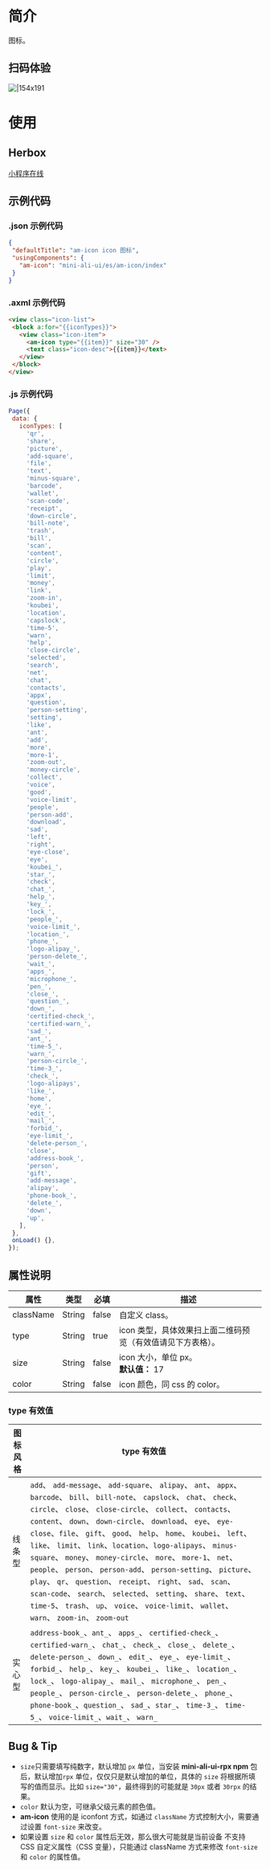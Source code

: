 
# 简介
图标。

## 扫码体验
![|154x191](https://mdn.alipayobjects.com/afts/img/A*FIgnQYG0eU4Cu2dKuSefyABkAa8wAA/original?bz=openpt_doc&t=P5eibJNtHlEwlULPUKeZ8QAAAABkMK8AAAAA#align=left&display=inline&height=191&margin=%5Bobject%20Object%5D&originHeight=191&originWidth=154&status=done&style=none&width=154)

# 使用

## Herbox
[小程序在线](https://herbox-embed.alipay.com/s/doc-aliui-am-icon?theme=light&previewZoom=75&chInfo=openhome-doc) 

## 示例代码

### .json 示例代码
```json
{
 "defaultTitle": "am-icon icon 图标",
 "usingComponents": {
   "am-icon": "mini-ali-ui/es/am-icon/index"
 }
}
```

### .axml 示例代码
```html
<view class="icon-list">
 <block a:for="{{iconTypes}}">
   <view class="icon-item">
     <am-icon type="{{item}}" size="30" />
     <text class="icon-desc">{{item}}</text>
   </view>
 </block>
</view>
```

### .js 示例代码
```javascript
Page({
 data: {
   iconTypes: [
     'qr',
     'share',
     'picture',
     'add-square',
     'file',
     'text',
     'minus-square',
     'barcode',
     'wallet',
     'scan-code',
     'receipt',
     'down-circle',
     'bill-note',
     'trash',
     'bill',
     'scan',
     'content',
     'circle',
     'play',
     'limit',
     'money',
     'link',
     'zoom-in',
     'koubei',
     'location',
     'capslock',
     'time-5',
     'warn',
     'help',
     'close-circle',
     'selected',
     'search',
     'net',
     'chat',
     'contacts',
     'appx',
     'question',
     'person-setting',
     'setting',
     'like',
     'ant',
     'add',
     'more',
     'more-1',
     'zoom-out',
     'money-circle',
     'collect',
     'voice',
     'good',
     'voice-limit',
     'people',
     'person-add',
     'download',
     'sad',
     'left',
     'right',
     'eye-close',
     'eye',
     'koubei_',
     'star_',
     'check',
     'chat_',
     'help_',
     'key_',
     'lock_',
     'people_',
     'voice-limit_',
     'location_',
     'phone_',
     'logo-alipay_',
     'person-delete_',
     'wait_',
     'apps_',
     'microphone_',
     'pen_',
     'close_',
     'question_',
     'down_',
     'certified-check_',
     'certified-warn_',
     'sad_',
     'ant_',
     'time-5_',
     'warn_',
     'person-circle_',
     'time-3_',
     'check_',
     'logo-alipays',
     'like_',
     'home',
     'eye_',
     'edit_',
     'mail_',
     'forbid_',
     'eye-limit_',
     'delete-person_',
     'close',
     'address-book_',
     'person',
     'gift',
     'add-message',
     'alipay',
     'phone-book_',
     'delete_',
     'down',
     'up',
   ],
 },
 onLoad() {},
});
```

## 属性说明
| **属性** | **类型** | **必填** | **描述** |
| --- | --- | --- | --- |
| className | String | false | 自定义 class。 |
| type | String | true | icon 类型，具体效果扫上面二维码预览（有效值请见下方表格）。 |
| size | String | false | icon 大小，单位 px。<br />**默认值：** 17 |
| color | String | false | icon 颜色，同 css 的 color。 |


### type 有效值
| **图标风格** | **type 有效值** |
| --- | --- |
| 线条型 | `add`、 `add-message`、 `add-square`、 `alipay`、 `ant`、 `appx`、 `barcode`、 `bill`、 `bill-note`、 `capslock`、 `chat`、 `check`、 `circle`、 `close`、 `close-circle`、 `collect`、 `contacts`、 `content`、 `down`、 `down-circle`、 `download`、 `eye`、 `eye-close`、`file`、 `gift`、 `good`、 `help`、 `home`、 `koubei`、 `left`、 `like`、 `limit`、 `link`、`location`、`logo-alipays`、 `minus-square`、 `money`、 `money-circle`、 `more`、 `more-1`、 `net`、 `people`、 `person`、 `person-add`、 `person-setting`、 `picture`、 `play`、 `qr`、 `question`、 `receipt`、 `right`、 `sad`、 `scan`、 `scan-code`、 `search`、 `selected`、 `setting`、 `share`、 `text`、 `time-5`、 `trash`、 `up`、 `voice`、 `voice-limit`、 `wallet`、 `warn`、 `zoom-in`、 `zoom-out` |
| 实心型 | `address-book_`、`ant_`、 `apps_`、 `certified-check_`、 `certified-warn_`、 `chat_`、 `check_`、 `close_`、 `delete_`、`delete-person_`、 `down_`、 `edit_`、 `eye_`、 `eye-limit_`、 `forbid_`、 `help_`、 `key_`、 `koubei_`、 `like_`、 `location_`、 `lock_`、 `logo-alipay_`、 `mail_`、 `microphone_`、 `pen_`、 `people_`、 `person-circle_`、 `person-delete_`、 `phone_`、 `phone-book_`、`question_`、 `sad_`、`star_`、 `time-3_`、 `time-5_`、 `voice-limit_`、`wait_`、 `warn_` |


## Bug & Tip

- `size`只需要填写纯数字，默认增加 `px` 单位，当安装 **mini-ali-ui-rpx npm** 包后，默认增加`rpx` 单位，仅仅只是默认增加的单位，具体的 `size` 将根据所填写的值而显示。比如 `size="30"`，最终得到的可能就是 `30px` 或者 `30rpx` 的结果。
- `color` 默认为空，可继承父级元素的颜色值。
- **am-icon** 使用的是 iconfont 方式，如通过 `className` 方式控制大小，需要通过设置 `font-size` 来改变。
- 如果设置 `size` 和 `color` 属性后无效，那么很大可能就是当前设备 不支持 CSS 自定义属性（CSS 变量），只能通过 className 方式来修改 `font-size` 和 `color` 的属性值。
